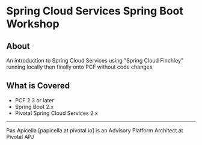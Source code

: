 <h1> Spring Cloud Services Spring Boot Workshop </h1>

## About

An introduction to Spring Cloud Services using "Spring Cloud Finchley" running locally then finally onto PCF without code changes

## What is Covered

- PCF 2.3 or later
- Spring Boot 2.x
- Pivotal Spring Cloud Services 2.x

<hr />
Pas Apicella [papicella at pivotal.io] is an Advisory Platform Architect at Pivotal APJ 